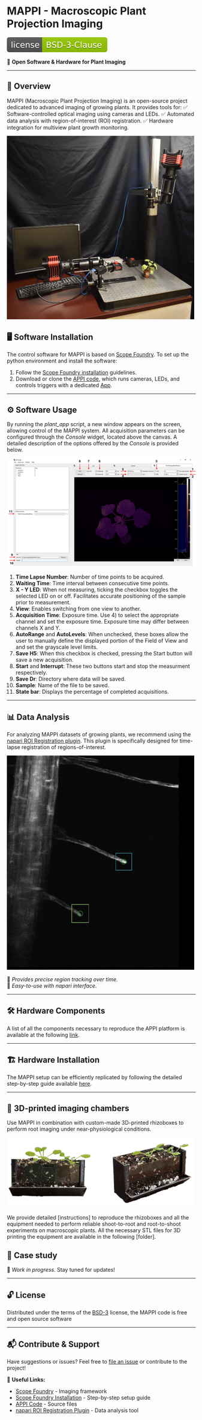 # MAPPI - Macroscopic Plant Projection Imaging

[![License](https://github.com/micropolimi/APPI/raw/main/images/licence_img.svg)](https://github.com/micropolimi/APPI/raw/main/LICENSE)

🚀 **Open Software & Hardware for Plant Imaging**

---

## 🌱 Overview
MAPPI (Macroscopic Plant Projection Imaging) is an open-source project dedicated to advanced imaging of growing plants. It provides tools for:
✅ Software-controlled optical imaging using cameras and LEDs.
✅ Automated data analysis with region-of-interest (ROI) registration.
✅ Hardware integration for multiview plant growth monitoring.

<img src="https://github.com/micropolimi/APPI/raw/main/images/setup_total.jpg" width="500">


## 🖥️ Software Installation
The control software for MAPPI is based on [Scope Foundry]. To set up the python environment and install the software:
1. Follow the [Scope Foundry installation] guidelines.
2. Download or clone the [APPI code], which runs cameras, LEDs, and controls triggers with a dedicated [App].

---

## ⚙️ Software Usage
By running the *plant_app* script, a new window appears on the screen, allowing control of the MAPPI system. All acquisition parameters can be configured through the *Console* widget, located above the canvas. A detailed description of the options offered by the *Console* is provided below.

<img src="https://github.com/micropolimi/APPI/raw/main/images/APPI_GUI.png">

1) **Time Lapse Number**: Number of time points to be acquired.
2) **Waiting Time**: Time interval between consecutive time points.
3) **X - Y LED**: When not measuring, ticking the checkbox toggles the selected LED on or off. Facilitates accurate positioning of the sample prior to measurement. 
4) **View**: Enables switching from one view to another.
5) **Acquisition Time**: Exposure time. Use 4) to select the appropriate channel and set the exposure time. Exposure time may differ between channels X and Y.
6) **AutoRange** and **AutoLevels**: When unchecked, these boxes allow the user to manually define the displayed portion of the Field of View and and set the grayscale level limits.
7) **Save H5**: When this checkbox is checked, pressing the Start button will save a new acquisition. 
8) **Start** and **Interrupt**: These two buttons start and stop the measurment respectively.
9) **Save Dr**: Directory where data will be saved.
10) **Sample**: Name of the file to be saved.
11) **State bar**: Displays the percentage of completed acquisitions.

---

## 📊 Data Analysis
For analyzing MAPPI datasets of growing plants, we recommend using the [napari ROI Registration plugin]. This plugin is specifically designed for time-lapse registration of regions-of-interest.

<img src="https://github.com/micropolimi/APPI/raw/main/images/roi_registration.gif" width="500">

🔹 _Provides precise region tracking over time._   
🔹 _Easy-to-use with napari interface._

---

## 🛠️ Hardware Components
A list of all the components necessary to reproduce the APPI platform is available at the following [link].

---

## 🏗️ Hardware Installation
The MAPPI setup can be efficiently replicated by following the detailed step-by-step guide available [here].

---

## 🔬 3D-printed imaging chambers
Use MAPPI in combination with custom-made 3D-printed rhizoboxes to perform root imaging under near-physiological conditions.  

<img src="https://github.com/micropolimi/APPI/raw/main/images/rhizoboxes.png" width="500">

We provide detailed [instructions] to reproduce the rhizoboxes and all the equipment needed to perform reliable shoot-to-root and root-to-shoot experiments on macroscopic plants. All the necessary STL files for 3D printing the equipment are available in the following [folder].

## 🍃 Case study
🚧 _Work in progress._ Stay tuned for updates!

---

## 🔓 License

Distributed under the terms of the [BSD-3] license,
the MAPPI code is free and open source software

---

## 📬 Contribute & Support
Have suggestions or issues? Feel free to [file an issue] or contribute to the project!

🔗 **Useful Links:**
- [Scope Foundry] - Imaging framework
- [Scope Foundry Installation] - Step-by-step setup guide
- [APPI Code] - Source files
- [napari ROI Registration Plugin] - Data analysis tool

[Scope Foundry]: https://scopefoundry.org/
[Scope Foundry installation]: https://scopefoundry.org/docs/1_getting-started/
[file an issue]: https://github.com/micropolimi/APPI/issues
[Appi code]: https://github.com/micropolimi/APPI/raw/main/src
[App]: https://github.com/micropolimi/APPI/raw/main/src/plant_app.py
[napari Roi Registration plugin]: https://www.napari-hub.org/plugins/napari-roi-registration
[BSD-3]: http://opensource.org/licenses/BSD-3-Clause
[here]: https://github.com/micropolimi/APPI/blob/main/docs/hardware.md
[link]: https://github.com/micropolimi/APPI/blob/main/docs/components.md